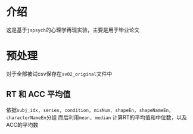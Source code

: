 # 介绍
这是基于`jspsych`的心理学再现实验，主要是用于毕业论文

# 预处理
对于全部被试csv保存在`sv02_original`文件中
## RT 和 ACC 平均值
依据`subj_idx, series, condition, misNum, shapeEn, shapeNameEn, characterNameEn`分组
而后利用`mean, median` 计算RT的平均值和中位数，以及ACC的平均数
